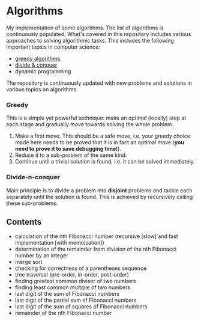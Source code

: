 # Algorithms

My implementation of some algortihms. The list of algorithms is continuously populated.
What's covered in this repository includes various approaches to solving algorithmic tasks. This includes the following important topics in computer science:
- [greedy algorithms](/greedy)
- [divide & conquer](/divide_and_conquer)
- dynamic programming

The repository is continuously updated with new problems and solutions in various topics on algorithms.

### Greedy
This is a simple yet powerful technique: make an optimal (locally) step at each stage and gradually move towards solving the whole problem.
1. Make a first move. This should be a safe move, i.e. your greedy choice made here needs to be proved that it is in fact an optimal move (**you need to prove it to save debugging time!**).
2. Reduce it to a sub-problem of the same kind.
3. Continue until a trivial solution is found, i.e. it can be solved immediately.

### Divide-n-conquer
Main principle is to divide a problem into **disjoint** problems and tackle each separately until the solution is found. This is achieved by recursively calling these sub-problems.

## Contents

* calculation of the nth Fibonacci number (recursive [slow] and fast implementation [with memoization])
* determination of the remainder from division of the nth Fibonacci number by an integer
* merge sort
* checking for correctness of a parentheses sequence
* tree traversal (pre-order, in-order, post-order)
* finding greatest common divisor of two numbers
* finding least common multiple of two numbers
* last digit of the sum of Fibonacci numbers
* last digit of the partial sum of Fibonacci numbers
* last digit of the sum of squares of Fibonacci numbers
* remainder of the nth Fibonacci number

